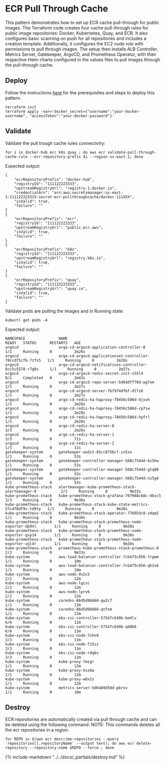 # ECR Pull Through Cache

This pattern demonstrates how to set up ECR cache pull-through for public images. The Terraform code creates four cache pull-through rules for public image repositories: Docker, Kubernetes, Quay, and ECR. It also configures basic scanning on push for all repositories and includes a creation template. Additionally, it configures the EC2 node role with permissions to pull through images. The setup then installs ALB Controller, Metrics Server, Gatekeeper, ArgoCD, and Prometheus Operator, with their respective Helm charts configured in the values files to pull images through the pull-through cache.

## Deploy
Follow the instructions [here](https://aws-ia.github.io/terraform-aws-eks-blueprints/getting-started/#prerequisites) for the prerequisites and steps to deploy this pattern.

```
terraform init
terraform apply -var='docker_secret={"username":"your-docker-username", "accessToken":"your-docker-password"}'
```

## Validate
Validate the pull trough cache rules connectivity:
```
for i in docker-hub ecr k8s quay ; do aws ecr validate-pull-through-cache-rule --ecr-repository-prefix $i --region us-east-1; done
```
Expected output:
```
{
    "ecrRepositoryPrefix": "docker-hub",
    "registryId": "111122223333",
    "upstreamRegistryUrl": "registry-1.docker.io",
    "credentialArn": "arn:aws:secretsmanager:us-east-1:111122223333:secret:ecr-pullthroughcache/docker-111XXX",
    "isValid": true,
    "failure": ""
}
{
    "ecrRepositoryPrefix": "ecr",
    "registryId": "111122223333",
    "upstreamRegistryUrl": "public.ecr.aws",
    "isValid": true,
    "failure": ""
}
{
    "ecrRepositoryPrefix": "k8s",
    "registryId": "111122223333",
    "upstreamRegistryUrl": "registry.k8s.io",
    "isValid": true,
    "failure": ""
}
{
    "ecrRepositoryPrefix": "quay",
    "registryId": "111122223333",
    "upstreamRegistryUrl": "quay.io",
    "isValid": true,
    "failure": ""
}
```
Validate pods are pulling the images and in Running state:
```
kubectl get pods -A
```
Expected output:
```
NAMESPACE               NAME                                                        READY   STATUS      RESTARTS   AGE
argocd                  argo-cd-argocd-application-controller-0                     1/1     Running     0          2m26s
argocd                  argo-cd-argocd-applicationset-controller-78ccd75cfb-7zfs5   1/1     Running     0          2m28s
argocd                  argo-cd-argocd-notifications-controller-8cc5c5578-r7g8s     1/1     Running     0          2m27s
argocd                  argo-cd-argocd-redis-secret-init-x55l4                      0/1     Completed   0          2m43s
argocd                  argo-cd-argocd-repo-server-5d64dff78d-wg7xm                 1/1     Running     0          2m27s
argocd                  argo-cd-argocd-server-7b7974dfbf-dl7z6                      1/1     Running     0          2m27s
argocd                  argo-cd-redis-ha-haproxy-78456c586d-4jxxh                   1/1     Running     0          2m28s
argocd                  argo-cd-redis-ha-haproxy-78456c586d-cp7sw                   1/1     Running     0          2m28s
argocd                  argo-cd-redis-ha-haproxy-78456c586d-hpfrl                   1/1     Running     0          2m28s
argocd                  argo-cd-redis-ha-server-0                                   3/3     Running     0          2m26s
argocd                  argo-cd-redis-ha-server-1                                   3/3     Running     0          71s
argocd                  argo-cd-redis-ha-server-2                                   1/3     Running     0          11s
gatekeeper-system       gatekeeper-audit-85cc8756cf-zx5xn                           1/1     Running     0          53s
gatekeeper-system       gatekeeper-controller-manager-568c7544d-6s5hw               1/1     Running     0          53s
gatekeeper-system       gatekeeper-controller-manager-568c7544d-gtq88               1/1     Running     0          53s
gatekeeper-system       gatekeeper-controller-manager-568c7544d-nz5g4               1/1     Running     0          53s
kube-prometheus-stack   alertmanager-kube-prometheus-stack-alertmanager-0           2/2     Running     0          9m33s
kube-prometheus-stack   kube-prometheus-stack-grafana-76f988cb8c-dbsc5              3/3     Running     0          9m38s
kube-prometheus-stack   kube-prometheus-stack-kube-state-metrics-57c4f8df9c-td9tp   1/1     Running     0          9m38s
kube-prometheus-stack   kube-prometheus-stack-operator-77695dc8-z4qm2               1/1     Running     0          9m38s
kube-prometheus-stack   kube-prometheus-stack-prometheus-node-exporter-dp9nl        1/1     Running     0          9m38s
kube-prometheus-stack   kube-prometheus-stack-prometheus-node-exporter-gsp24        1/1     Running     0          9m38s
kube-prometheus-stack   kube-prometheus-stack-prometheus-node-exporter-vgl4r        1/1     Running     0          9m38s
kube-prometheus-stack   prometheus-kube-prometheus-stack-prometheus-0               2/2     Running     0          9m33s
kube-system             aws-load-balancer-controller-7cb475c856-7rgwm               1/1     Running     0          10m
kube-system             aws-load-balancer-controller-7cb475c856-qh2v6               1/1     Running     0          10m
kube-system             aws-node-4v2c5                                              2/2     Running     0          12m
kube-system             aws-node-lgcsc                                              2/2     Running     0          12m
kube-system             aws-node-lprv6                                              2/2     Running     0          12m
kube-system             coredns-86d5d9b668-gw2c7                                    1/1     Running     0          11m
kube-system             coredns-86d5d9b668-qtfxm                                    1/1     Running     0          11m
kube-system             ebs-csi-controller-57547c649b-bm4lv                         6/6     Running     0          11m
kube-system             ebs-csi-controller-57547c649b-q68b6                         6/6     Running     0          11m
kube-system             ebs-csi-node-7shn9                                          3/3     Running     0          11m
kube-system             ebs-csi-node-f25zz                                          3/3     Running     0          11m
kube-system             ebs-csi-node-rdq6v                                          3/3     Running     0          11m
kube-system             kube-proxy-7mzgr                                            1/1     Running     0          12m
kube-system             kube-proxy-ksz6w                                            1/1     Running     0          12m
kube-system             kube-proxy-w6x2s                                            1/1     Running     0          12m
kube-system             metrics-server-5d6489d58d-pbrxv                             1/1     Running     0          10m
```

## Destroy
ECR repositories are automatically created via pull through cache and can be deleted using the following command.
NOTE: This commands deletes all the ecr repositories in a region.
```
for REPO in $(aws ecr describe-repositories --query 'repositories[].repositoryName' --output text); do aws ecr delete-repository --repository-name $REPO --force ; done
```  
{%
   include-markdown "../../docs/_partials/destroy.md"
%}
